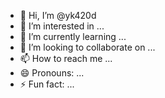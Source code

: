 - 👋 Hi, I’m @yk420d
- 👀 I’m interested in ...
- 🌱 I’m currently learning ...
- 💞️ I’m looking to collaborate on ...
- 📫 How to reach me ...
- 😄 Pronouns: ...
- ⚡ Fun fact: ...

<!---
yk420d/yk420d is a ✨ special ✨ repository because its `README.md` (this file) appears on your GitHub profile.
You can click the Preview link to take a look at your changes.
--->
